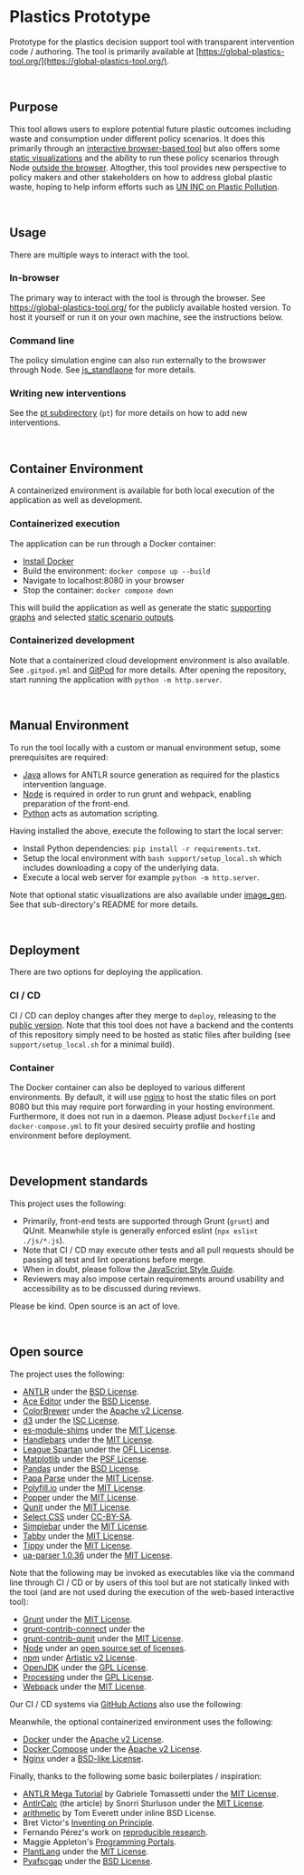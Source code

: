 Plastics Prototype
===============================================================================
Prototype for the plastics decision support tool with transparent intervention code / authoring. The tool is primarily available at [https://global-plastics-tool.org/](https://global-plastics-tool.org/).

<br>

Purpose
--------------------------------------------------------------------------------
This tool allows users to explore potential future plastic outcomes including waste and consumption under different policy scenarios. It does this primarily through an [interactive browser-based tool](https://global-plastics-tool.org/) but also offers some [static visualizations](https://github.com/SchmidtDSE/plastics-prototype/tree/main/image_gen) and the ability to run these policy scenarios through Node [outside the browser](https://github.com/SchmidtDSE/plastics-prototype/tree/main/js_standalone). Altogther, this tool provides new perspective to policy makers and other stakeholders on how to address global plastic waste, hoping to help inform efforts such as [UN INC on Plastic Pollution](https://www.unep.org/inc-plastic-pollution).

<br>

Usage
--------------------------------------------------------------------------------
There are multiple ways to interact with the tool.

### In-browser
The primary way to interact with the tool is through the browser. See https://global-plastics-tool.org/ for the publicly available hosted version. To host it yourself or run it on your own machine, see the instructions below.

### Command line
The policy simulation engine can also run externally to the browswer through Node. See [js_standlaone](https://github.com/SchmidtDSE/plastics-prototype/tree/main/js_standalone) for more details.

### Writing new interventions
See the [pt subdirectory](https://github.com/SchmidtDSE/plastics-prototype/tree/main/pt) (`pt`) for more details on how to add new interventions.

<br>

Container Environment
--------------------------------------------------------------------------------
A containerized environment is available for both local execution of the application as well as development.

### Containerized execution
The application can be run through a Docker container:

 - [Install Docker](https://www.digitalocean.com/community/tutorials/how-to-install-and-use-docker-on-ubuntu-20-04)
 - Build the environment: `docker compose up --build`
 - Navigate to localhost:8080 in your browser
 - Stop the container: `docker compose down`

This will build the application as well as generate the static [supporting graphs](https://github.com/SchmidtDSE/plastics-prototype/tree/main/image_gen) and selected [static scenario outputs](https://github.com/SchmidtDSE/plastics-prototype/tree/main/js_standalone).

### Containerized development
Note that a containerized cloud development environment is also available. See `.gitpod.yml` and [GitPod](https://gitpod.io/) for more details. After opening the repository, start running the application with `python -m http.server`.

<br>

Manual Environment
--------------------------------------------------------------------------------
To run the tool locally with a custom or manual environment setup, some prerequisites are required:

 - [Java](https://adoptium.net/) allows for ANTLR source generation as required for the plastics intervention language.
 - [Node](https://nodejs.org/en) is required in order to run grunt and webpack, enabling preparation of the front-end.
 - [Python](https://docs.python-guide.org/starting/installation/) acts as automation scripting.

Having installed the above, execute the following to start the local server:

 - Install Python dependencies: `pip install -r requirements.txt`.
 - Setup the local environment with `bash support/setup_local.sh` which includes downloading a copy of the underlying data.
 - Execute a local web server for example `python -m http.server`.

Note that optional static visualizations are also available under [image_gen](https://github.com/SchmidtDSE/plastics-prototype/tree/main/image_gen). See that sub-directory's README for more details.

<br>

Deployment
--------------------------------------------------------------------------------
There are two options for deploying the application.

### CI / CD
CI / CD can deploy changes after they merge to `deploy`, releasing to the [public version](https://global-plastics-tool.org/). Note that this tool does not have a backend and the contents of this repository simply need to be hosted as static files after building (see `support/setup_local.sh` for a minimal build).

### Container
The Docker container can also be deployed to various different environments. By default, it will use [nginx](https://nginx.org/en/) to host the static files on port 8080 but this may require port forwarding in your hosting environment. Furthermore, it does not run in a daemon. Please adjust `Dockerfile` and `docker-compose.yml` to fit your desired secuirty profile and hosting environment before deployment.

<br>

Development standards
--------------------------------------------------------------------------------
This project uses the following:

 - Primarily, front-end tests are supported through Grunt (`grunt`) and QUnit. Meanwhile style is generally enforced eslint (`npx eslint ./js/*.js`).
 - Note that CI / CD may execute other tests and all pull requests should be passing all test and lint operations before merge.
 - When in doubt, please follow the [JavaScript Style Guide](https://google.github.io/styleguide/jsguide.html).
 - Reviewers may also impose certain requirements around usability and accessibility as to be discussed during reviews.

Please be kind. Open source is an act of love.

<br>

Open source
--------------------------------------------------------------------------------
The project uses the following:

 - [ANTLR](https://www.antlr.org/index.html) under the [BSD License](https://www.antlr.org/license.html).
 - [Ace Editor](https://ace.c9.io/) under the [BSD License](https://github.com/ajaxorg/ace/blob/master/LICENSE).
 - [ColorBrewer](https://colorbrewer2.org) under the [Apache v2 License](https://github.com/axismaps/colorbrewer/blob/master/LICENCE.txt).
 - [d3](https://d3js.org/) under the [ISC License](https://github.com/d3/d3/blob/main/LICENSE).
 - [es-module-shims](https://www.npmjs.com/package/es-module-shims) under the [MIT License](https://github.com/guybedford/es-module-shims/blob/main/LICENSE).
 - [Handlebars](https://handlebarsjs.com/) under the [MIT License](https://github.com/handlebars-lang/handlebars.js/blob/master/LICENSE).
 - [League Spartan](https://www.theleagueofmoveabletype.com/league-spartan) under the [OFL License](https://opensource.org/license/ofl-1-1/).
 - [Matplotlib](https://matplotlib.org/) under the [PSF License](https://matplotlib.org/stable/users/project/license.html).
 - [Pandas](https://pandas.pydata.org/) under the [BSD License](https://github.com/pandas-dev/pandas/blob/main/LICENSE).
 - [Papa Parse](https://www.papaparse.com/) under the [MIT License](https://github.com/mholt/PapaParse/blob/master/LICENSE).
 - [Polyfill.io](https://polyfill.io/v3/) under the [MIT License](https://github.com/JakeChampion/polyfill-service/blob/main/LICENSE.md).
 - [Popper](https://popper.js.org/) under the [MIT License](https://github.com/floating-ui/floating-ui/blob/master/LICENSE).
 - [Qunit](https://qunitjs.com/) under the [MIT License](https://github.com/qunitjs/qunit/blob/main/LICENSE.txt).
 - [Select CSS](https://stackoverflow.com/questions/38788848) under [CC-BY-SA](https://stackoverflow.com/help/licensing).
 - [Simplebar](https://grsmto.github.io/simplebar/) under the [MIT License](https://github.com/Grsmto/simplebar/blob/master/LICENSE).
 - [Tabby](https://github.com/cferdinandi/tabby) under the [MIT License](https://github.com/cferdinandi/tabby/blob/master/LICENSE.md).
 - [Tippy](https://atomiks.github.io/tippyjs/) under the [MIT License](https://github.com/atomiks/tippyjs/blob/master/LICENSE).
 - [ua-parser 1.0.36](https://uaparser.js.org/) under the [MIT License](https://www.npmjs.com/package/ua-parser-js).

Note that the following may be invoked as executables like via the command line through CI / CD or by users of this tool but are not statically linked with the tool (and are not used during the execution of the web-based interactive tool):

 - [Grunt](https://gruntjs.com/) under the [MIT License](https://github.com/gruntjs/grunt/blob/main/LICENSE).
 - [grunt-contrib-connect](https://github.com/gruntjs/grunt-contrib-connect) under the 
 - [grunt-contrib-qunit](https://github.com/gruntjs/grunt-contrib-connect) under the [MIT License](https://github.com/gruntjs/grunt-contrib-connect/blob/main/LICENSE-MIT).
 - [Node](https://nodejs.org/en) under an [open source set of licenses](https://github.com/nodejs/node/blob/main/LICENSE).
 - [npm](https://www.npmjs.com/) under [Artistic v2 License](https://docs.npmjs.com/policies/npm-license).
 - [OpenJDK](https://openjdk.org/) under the [GPL License](https://www.gnu.org/licenses/old-licenses/gpl-2.0.en.html).
 - [Processing](https://processing.org/) under the [GPL License](https://github.com/benfry/processing4/blob/main/LICENSE.md).
 - [Webpack](https://webpack.js.org/) under the [MIT License](https://github.com/webpack/webpack/blob/main/LICENSE).

Our CI / CD systems via [GitHub Actions](https://docs.github.com/en/actions) also use the following:

Meanwhile, the optional containerized environment uses the following:

 - [Docker](https://docs.docker.com/engine/) under the [Apache v2 License](https://github.com/moby/moby/blob/master/LICENSE).
 - [Docker Compose](https://docs.docker.com/compose/) under the [Apache v2 License](https://github.com/docker/compose/blob/main/LICENSE).
 - [Nginx](https://nginx.org/en/) under a [BSD-like License](https://nginx.org/LICENSE).

Finally, thanks to the following some basic boilerplates / inspiration:

 - [ANTLR Mega Tutorial](https://github.com/gabriele-tomassetti/antlr-mega-tutorial) by Gabriele Tomassetti under the [MIT License](https://github.com/gabriele-tomassetti/antlr-mega-tutorial/blob/master/LICENSE.md).
 - [AntlrCalc](https://snorristurluson.github.io/AntlrCalc/) (the article) by Snorri Sturluson under the [MIT License](https://github.com/snorristurluson/snorristurluson.github.io).
 - [arithmetic](https://github.com/antlr/grammars-v4/blob/master/arithmetic/arithmetic.g4) by Tom Everett under inline BSD License.
 - Bret Victor's [Inventing on Principle](https://www.youtube.com/watch?v=PUv66718DII).
 - Fernando Pérez's work on [reproducible research](https://www.youtube.com/watch?t=1521&v=GUyt_VXU8Aw&feature=youtu.be).
 - Maggie Appleton's [Programming Portals](https://maggieappleton.com/programming-portals).
 - [PlantLang](https://github.com/sampottinger/PlantLang) under the [MIT License](https://github.com/sampottinger/PlantLang/blob/main/LICENSE.txt).
 - [Pyafscgap](https://pyafscgap.org/) under the [BSD License](https://github.com/SchmidtDSE/afscgap/blob/main/LICENSE.md).
